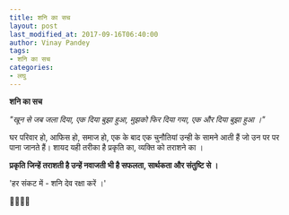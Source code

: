 ```yaml
---
title: शनि का सच
layout: post
last_modified_at: 2017-09-16T06:40:00
author: Vinay Pandey
tags:
- शनि का सच
categories:
- लघु
---
```

**शनि का सच**

*"खून से जब जला दिया, एक दिया बुझा हुआ,*
*मुझको फिर दिया गया, एक और दिया बुझा हुआ ।"*

घर परिवार हो, आफिस हो, समाज हो, एक के बाद एक चुनौतियां उन्ही के सामने आती हैं जो उन पर पर पाना जानते हैं। 
शायद यही तरीका है प्रकृति का, व्यक्ति को तराशने का । 

**प्रकृति जिन्हें तराशती है उन्हें नवाजती भी है सफलता, सार्थकता और संतुष्टि से ।**

'हर संकट में - शनि देव रक्षा करें ।'

🙏🌷🌷🙏


